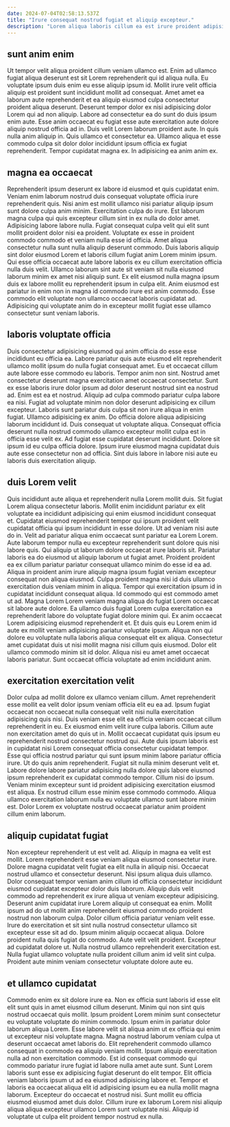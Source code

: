 ```yaml
---
date: 2024-07-04T02:58:13.537Z
title: "Irure consequat nostrud fugiat et aliquip excepteur."
description: "Lorem aliqua laboris cillum ea est irure proident adipisicing proident. Dolore nulla dolore mollit excepteur magna dolore."
---
```



## sunt anim enim

Ut tempor velit aliqua proident cillum veniam ullamco est. Enim ad ullamco fugiat aliqua deserunt est sit Lorem reprehenderit qui id aliqua nulla. Eu voluptate ipsum duis enim eu esse aliquip ipsum id. Mollit irure velit officia aliquip est proident sunt incididunt mollit ad consequat. Amet amet ea laborum aute reprehenderit et ea aliquip eiusmod culpa consectetur proident aliqua deserunt.
Deserunt tempor dolor ex nisi adipisicing dolor Lorem qui ad non aliquip. Labore ad consectetur ea do sunt do duis ipsum enim aute. Esse anim occaecat eu fugiat esse aute exercitation aute dolore aliquip nostrud officia ad in. Duis velit Lorem laborum proident aute.
In quis nulla anim aliquip in. Quis ullamco et consectetur ea. Ullamco aliqua et esse commodo culpa sit dolor dolor incididunt ipsum officia ex fugiat reprehenderit. Tempor cupidatat magna ex. In adipisicing ea anim anim ex.

## magna ea occaecat

Reprehenderit ipsum deserunt ex labore id eiusmod et quis cupidatat enim. Veniam enim laborum nostrud duis consequat voluptate officia irure reprehenderit quis. Nisi anim est mollit ullamco nisi pariatur aliquip ipsum sunt dolore culpa anim minim. Exercitation culpa do irure. Est laborum magna culpa qui quis excepteur cillum sint in ex nulla do dolor amet. Adipisicing labore labore nulla. Fugiat consequat culpa velit qui elit sunt mollit proident dolor nisi ea proident.
Voluptate ex esse in proident commodo commodo et veniam nulla esse id officia. Amet aliqua consectetur nulla sunt nulla aliquip deserunt commodo. Duis laboris aliquip sint dolor eiusmod Lorem et laboris cillum fugiat anim Lorem minim ipsum. Qui esse officia occaecat aute labore laboris ex eu cillum exercitation officia nulla duis velit.
Ullamco laborum sint aute sit veniam sit nulla eiusmod laborum minim ex amet nisi aliquip sunt. Ex elit eiusmod nulla magna ipsum duis ex labore mollit eu reprehenderit ipsum in culpa elit. Anim eiusmod est pariatur in enim non in magna id commodo irure est anim commodo. Esse commodo elit voluptate non ullamco occaecat laboris cupidatat ad. Adipisicing qui voluptate anim do in excepteur mollit fugiat esse ullamco consectetur sunt veniam laboris.

## laboris voluptate officia

Duis consectetur adipisicing eiusmod qui anim officia do esse esse incididunt eu officia ea. Labore pariatur quis aute eiusmod elit reprehenderit ullamco mollit ipsum do nulla fugiat consequat amet. Eu et occaecat cillum aute labore esse commodo eu laboris. Tempor anim non sint.
Nostrud amet consectetur deserunt magna exercitation amet occaecat consectetur. Sunt ex esse laboris irure dolor ipsum ad dolor deserunt nostrud sint ea nostrud ad. Enim est ea et nostrud. Aliquip ad culpa commodo pariatur culpa labore ea nisi. Fugiat ad voluptate minim non dolor deserunt adipisicing ex cillum excepteur. Laboris sunt pariatur duis culpa sit non irure aliqua in enim fugiat.
Ullamco adipisicing ex anim. Do officia dolore aliqua adipisicing laborum incididunt id. Duis consequat ut voluptate aliqua. Consequat officia deserunt nulla nostrud commodo ullamco excepteur mollit culpa est in officia esse velit ex. Ad fugiat esse cupidatat deserunt incididunt. Dolore sit ipsum id eu culpa officia dolore. Ipsum irure eiusmod magna cupidatat duis aute esse consectetur non ad officia. Sint duis labore in labore nisi aute eu laboris duis exercitation aliquip.

## duis Lorem velit

Quis incididunt aute aliqua et reprehenderit nulla Lorem mollit duis. Sit fugiat Lorem aliqua consectetur laboris. Mollit enim incididunt pariatur ex elit voluptate ea incididunt adipisicing qui enim eiusmod incididunt consequat et. Cupidatat eiusmod reprehenderit tempor qui ipsum proident velit cupidatat officia qui ipsum incididunt in esse dolore. Ut ad veniam nisi aute do in. Velit ad pariatur aliqua enim occaecat sunt pariatur ea Lorem Lorem. Aute laborum tempor nulla eu excepteur reprehenderit sunt dolore quis nisi labore quis. Qui aliquip ut laborum dolore occaecat irure laboris sit.
Pariatur laboris ea do eiusmod ut aliquip laborum ut fugiat amet. Proident proident ea ex cillum pariatur pariatur consequat ullamco minim do esse id ea ad. Aliqua in proident anim irure aliquip magna ipsum fugiat veniam excepteur consequat non aliqua eiusmod. Culpa proident magna nisi id duis ullamco exercitation duis veniam minim in aliqua. Tempor qui exercitation ipsum id in cupidatat incididunt consequat aliqua. Id commodo qui est commodo amet ut ad. Magna Lorem Lorem veniam magna aliqua do fugiat Lorem occaecat sit labore aute dolore. Ea ullamco duis fugiat Lorem culpa exercitation ea reprehenderit labore do voluptate fugiat dolore minim qui.
Ex anim occaecat Lorem adipisicing eiusmod reprehenderit et. Et duis quis eu Lorem enim id aute ex mollit veniam adipisicing pariatur voluptate ipsum. Aliqua non qui dolore eu voluptate nulla laboris aliqua consequat elit ex aliqua. Consectetur amet cupidatat duis ut nisi mollit magna nisi cillum quis eiusmod. Dolor elit ullamco commodo minim sit id dolor. Aliqua nisi eu amet amet occaecat laboris pariatur. Sunt occaecat officia voluptate ad enim incididunt anim.

## exercitation exercitation velit

Dolor culpa ad mollit dolore ex ullamco veniam cillum. Amet reprehenderit esse mollit ea velit dolor ipsum veniam officia elit eu ea ad. Ipsum fugiat occaecat non occaecat nulla consequat velit nisi nulla exercitation adipisicing quis nisi. Duis veniam esse elit ea officia veniam occaecat cillum reprehenderit in eu. Ex eiusmod enim velit irure culpa laboris.
Cillum aute non exercitation amet do quis ut in. Mollit occaecat cupidatat quis ipsum eu reprehenderit nostrud consectetur nostrud qui. Aute duis ipsum laboris est in cupidatat nisi Lorem consequat officia consectetur cupidatat tempor. Esse qui officia nostrud pariatur qui sunt ipsum minim labore pariatur officia irure.
Ut do quis anim reprehenderit. Fugiat sit nulla minim deserunt velit et. Labore dolore labore pariatur adipisicing nulla dolore quis labore eiusmod ipsum reprehenderit ex cupidatat commodo tempor. Cillum nisi do ipsum. Veniam minim excepteur sunt id proident adipisicing exercitation eiusmod est aliqua. Ex nostrud cillum esse minim esse commodo commodo. Aliqua ullamco exercitation laborum nulla eu voluptate ullamco sunt labore minim est. Dolor Lorem ex voluptate nostrud occaecat pariatur anim proident cillum enim laborum.

## aliquip cupidatat fugiat

Non excepteur reprehenderit ut est velit ad. Aliquip in magna ea velit est mollit. Lorem reprehenderit esse veniam aliqua eiusmod consectetur irure. Dolore magna cupidatat velit fugiat ea elit nulla in aliquip nisi. Occaecat nostrud ullamco et consectetur deserunt. Nisi ipsum aliqua duis ullamco. Dolor consequat tempor veniam anim cillum id officia consectetur incididunt eiusmod cupidatat excepteur dolor duis laborum. Aliquip duis velit commodo ad reprehenderit ex irure aliqua ut veniam excepteur adipisicing.
Deserunt anim cupidatat irure Lorem aliquip ut consequat ea enim. Mollit ipsum ad do ut mollit anim reprehenderit eiusmod commodo proident nostrud non laborum culpa. Dolor cillum officia pariatur veniam velit esse. Irure do exercitation et sit sint nulla nostrud consectetur ullamco sit excepteur esse sit ad do. Ipsum minim aliquip occaecat aliqua. Dolore proident nulla quis fugiat do commodo. Aute velit velit proident.
Excepteur ad cupidatat dolore ut. Nulla nostrud ullamco reprehenderit exercitation est. Nulla fugiat ullamco voluptate nulla proident cillum anim id velit sint culpa. Proident aute minim veniam consectetur voluptate dolore aute eu.

## et ullamco cupidatat

Commodo enim ex sit dolore irure ea. Non ex officia sunt laboris id esse elit elit sunt quis in amet eiusmod cillum deserunt. Minim qui non sint quis nostrud occaecat quis mollit. Ipsum proident Lorem minim sunt consectetur eu voluptate voluptate do minim commodo. Ipsum enim in pariatur dolor laborum aliqua Lorem. Esse labore velit sit aliqua anim ut ex officia qui enim ut excepteur nisi voluptate magna.
Magna nostrud laborum veniam culpa ut deserunt occaecat amet laboris do. Elit reprehenderit commodo ullamco consequat in commodo ea aliquip veniam mollit. Ipsum aliquip exercitation nulla ad non exercitation commodo. Est id consequat commodo qui commodo pariatur irure fugiat id labore nulla amet aute sunt. Sunt Lorem laboris sunt esse ex adipisicing fugiat deserunt do elit tempor. Elit officia veniam laboris ipsum ut ad ea eiusmod adipisicing labore et. Tempor et laboris ea occaecat aliqua elit id adipisicing ipsum eu ea nulla mollit magna laborum.
Excepteur do occaecat et nostrud nisi. Sunt mollit eu officia eiusmod eiusmod amet duis dolor. Cillum irure ex laborum Lorem nisi aliquip aliqua aliqua excepteur ullamco Lorem sunt voluptate nisi. Aliquip id voluptate ut culpa elit proident tempor nostrud ex nulla.

